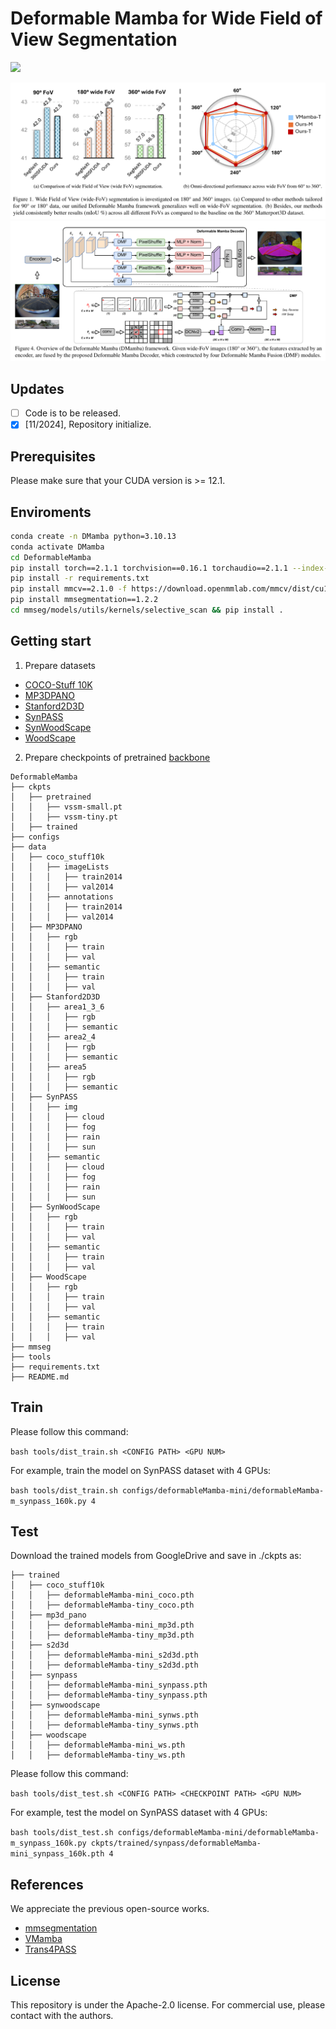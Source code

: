 # Deformable Mamba for Wide Field of View Segmentation

<p>
<a href="https://arxiv.org/pdf/2411.16481">
    <img src="https://img.shields.io/badge/PDF-arXiv-brightgreen" /></a>
</p>
  
![](figs/fig1.png)
![](figs/fig4.png)


## Updates

- [ ] Code is to be released.
- [x] [11/2024], Repository initialize.

## Prerequisites

Please make sure that your CUDA version is >= 12.1.

## Enviroments

```bash
conda create -n DMamba python=3.10.13
conda activate DMamba
cd DeformableMamba
pip install torch==2.1.1 torchvision==0.16.1 torchaudio==2.1.1 --index-url https://download.pytorch.org/whl/cu121
pip install -r requirements.txt
pip install mmcv==2.1.0 -f https://download.openmmlab.com/mmcv/dist/cu121/torch2.1/index.html
pip install mmsegmentation==1.2.2
cd mmseg/models/utils/kernels/selective_scan && pip install .
```

## Getting start
1. Prepare datasets
- [COCO-Stuff 10K](https://github.com/nightrome/cocostuff10k)
- [MP3DPANO](https://github.com/jamycheung/360BEV)
- [Stanford2D3D](https://arxiv.org/abs/1702.01105)
- [SynPASS](https://drive.google.com/file/d/1u-5J13CD6MXpWB53apB-L6kZ3hK1JR77/view?usp=sharing)
- [SynWoodScape](https://github.com/valeoai/WoodScape/issues/94)
- [WoodScape](https://github.com/valeoai/WoodScape)

2. Prepare checkpoints of pretrained [backbone](https://github.com/MzeroMiko/VMamba?tab=readme-ov-file)

```
DeformableMamba
├── ckpts
│   ├── pretrained
│   │   ├── vssm-small.pt
│   │   ├── vssm-tiny.pt
│   ├── trained
├── configs
├── data
│   ├── coco_stuff10k
│   │   ├── imageLists
│   │   │   ├── train2014
│   │   │   ├── val2014
│   │   ├── annotations
│   │   │   ├── train2014
│   │   │   ├── val2014
│   ├── MP3DPANO
│   │   ├── rgb
│   │   │   ├── train
│   │   │   ├── val
│   │   ├── semantic
│   │   │   ├── train
│   │   │   ├── val
│   ├── Stanford2D3D
│   │   ├── area1_3_6
│   │   │   ├── rgb
│   │   │   ├── semantic
│   │   ├── area2_4
│   │   │   ├── rgb
│   │   │   ├── semantic
│   │   ├── area5
│   │   │   ├── rgb
│   │   │   ├── semantic
│   ├── SynPASS
│   │   ├── img
│   │   │   ├── cloud
│   │   │   ├── fog
│   │   │   ├── rain
│   │   │   ├── sun
│   │   ├── semantic
│   │   │   ├── cloud
│   │   │   ├── fog
│   │   │   ├── rain
│   │   │   ├── sun
│   ├── SynWoodScape
│   │   ├── rgb
│   │   │   ├── train
│   │   │   ├── val
│   │   ├── semantic
│   │   │   ├── train
│   │   │   ├── val
│   ├── WoodScape
│   │   ├── rgb
│   │   │   ├── train
│   │   │   ├── val
│   │   ├── semantic
│   │   │   ├── train
│   │   │   ├── val
├── mmseg
├── tools
├── requirements.txt
├── README.md
```

## Train

Please follow this command:

`bash tools/dist_train.sh <CONFIG PATH> <GPU NUM>`

For example, train the model on SynPASS dataset with 4 GPUs:

`bash tools/dist_train.sh configs/deformableMamba-mini/deformableMamba-m_synpass_160k.py 4`

## Test

Download the trained models from GoogleDrive and save in ./ckpts as:

```
├── trained
│   ├── coco_stuff10k
│   │   ├── deformableMamba-mini_coco.pth
│   │   ├── deformableMamba-tiny_coco.pth
│   ├── mp3d_pano
│   │   ├── deformableMamba-mini_mp3d.pth
│   │   ├── deformableMamba-tiny_mp3d.pth
│   ├── s2d3d
│   │   ├── deformableMamba-mini_s2d3d.pth
│   │   ├── deformableMamba-tiny_s2d3d.pth
│   ├── synpass
│   │   ├── deformableMamba-mini_synpass.pth
│   │   ├── deformableMamba-tiny_synpass.pth
│   ├── synwoodscape
│   │   ├── deformableMamba-mini_synws.pth
│   │   ├── deformableMamba-tiny_synws.pth
│   ├── woodscape
│   │   ├── deformableMamba-mini_ws.pth
│   │   ├── deformableMamba-tiny_ws.pth

```

Please follow this command:

`bash tools/dist_test.sh <CONFIG PATH> <CHECKPOINT PATH> <GPU NUM>`

For example, test the model on SynPASS dataset with 4 GPUs:

`bash tools/dist_test.sh configs/deformableMamba-mini/deformableMamba-m_synpass_160k.py ckpts/trained/synpass/deformableMamba-mini_synpass_160k.pth 4`

## References
We appreciate the previous open-source works.
- [mmsegmentation](https://github.com/open-mmlab/mmsegmentation)
- [VMamba](https://github.com/MzeroMiko/VMamba?tab=readme-ov-file)
- [Trans4PASS](https://github.com/jamycheung/Trans4PASS/tree/main)

## License

This repository is under the Apache-2.0 license. For commercial use, please contact with the authors.






